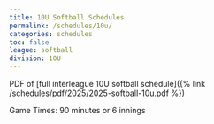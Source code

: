 ```yaml
---
title: 10U Softball Schedules
permalink: /schedules/10u/
categories: schedules
toc: false
league: softball
division: 10U
---
```


PDF of [full interleague 10U softball schedule]({% link /schedules/pdf/2025/2025-softball-10u.pdf %})

Game Times: 90 minutes or 6 innings

<script src="https://widgets.gc.com/static/js/sdk.v1.js"></script>
<div id="gc-scoreboard-widget-h09p"></div>
<script>
    window.GC.scoreboard.init({
        target: "#gc-scoreboard-widget-h09p",
        widgetId: "5598999a-f720-44bf-aad5-cdae9610f94f",
        maxVerticalGamesVisible: 6,
    })
</script>


